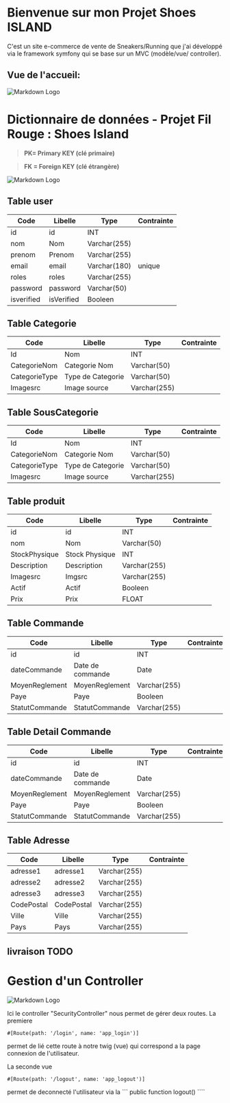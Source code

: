 # Bienvenue sur mon Projet Shoes ISLAND


C'est un site e-commerce de vente de Sneakers/Running que j'ai développé via le framework symfony qui se base sur un MVC (modèle/vue/ controller).

## Vue de l'accueil: 

![Markdown Logo](https://www.zupimages.net/up/23/08/768z.png)





# Dictionnaire de données - Projet Fil Rouge : Shoes Island

> **PK= Primary KEY (clé primaire)**

> **FK = Foreign KEY (clé étrangère)**


![Markdown Logo](https://zupimages.net/up/23/20/8uky.png)



 ## Table user

| Code        | Libelle         | Type           | Contrainte|
| -           | -               | -              | -         |
| id          | id              | INT            |           |
| nom         | Nom             | Varchar(255)   |           |
| prenom      | Prenom          | Varchar(255)   |           |
| email       | email           | Varchar(180)   | unique    |
| roles       | roles           | Varchar(255)   |           |
| password    | password        | Varchar(50)    |           |
| isverified | isVerified       | Booleen        |           |



 ## Table Categorie 

| Code            | Libelle           | Type           | Contrainte|
| -----------   | ---------------     | -------------- | --------  |
| Id            | Nom                 |INT             |           |
| CategorieNom  | Categorie Nom       |Varchar(50)     |           |
| CategorieType | Type de Categorie   |Varchar(50)     |           |
| Imagesrc      | Image source        |Varchar(255)    |           |




 ## Table SousCategorie

| Code            | Libelle           | Type           | Contrainte|
| -----------   | ---------------     | -------------- | --------  |
| Id            | Nom                 |INT             |           |
| CategorieNom  | Categorie Nom       |Varchar(50)     |           |
| CategorieType | Type de Categorie   |Varchar(50)     |           |
| Imagesrc      | Image source        |Varchar(255)    |           |


 ## Table produit

| Code          | Libelle         | Type           | Contrainte|
| -             | -               | -              | -         |
| id            | id              | INT |          |           |
| nom           | Nom             | Varchar(50)    |           |
| StockPhysique | Stock Physique  | INT            |           |
| Description   | Description     | Varchar(255)   |           |
| Imagesrc        | Imgsrc          | Varchar(255)   |           |
| Actif         | Actif           | Booleen        |           |
| Prix          | Prix            | FLOAT          |           |

 ## Table Commande

| Code           | Libelle          | Type           | Contrainte|
| -              | -                | -              | -         |
| id             | id               | INT            |           |
| dateCommande   | Date de commande | Date           |           |
| MoyenReglement | MoyenReglement   | Varchar(255)   |           |
| Paye           | Paye             | Booleen        |           |
| StatutCommande | StatutCommande   | Varchar(255)   |           |


## Table Detail Commande

| Code           | Libelle          | Type           | Contrainte|
| -              | -                | -              | -         |
| id             | id               | INT            |           |
| dateCommande   | Date de commande | Date           |           |
| MoyenReglement | MoyenReglement   | Varchar(255)   |           |
| Paye           | Paye             | Booleen        |           |
| StatutCommande | StatutCommande   | Varchar(255)   |           |

## Table Adresse

| Code           | Libelle          | Type           | Contrainte|
| -              | -                | -              | -         |
| adresse1       | adresse1         | Varchar(255)   |           |
| adresse2       | adresse2         | Varchar(255)   |           |
| adresse3       | adresse3         | Varchar(255)   |           |
| CodePostal     | CodePostal       | Varchar(255)   |           |
| Ville          | Ville            | Varchar(255)   |           |
| Pays           | Pays             | Varchar(255)   |           |



## livraison TODO


# Gestion d'un Controller 


![Markdown Logo](https://www.zupimages.net/up/23/09/z1qy.png)

Ici le controller "SecurityController" nous permet de gérer deux routes.
La premiere 

``` #[Route(path: '/login', name: 'app_login')] ```

permet de lié cette route à notre twig (vue) qui correspond a la page connexion de l'utilisateur.


La seconde vue 

``` #[Route(path: '/logout', name: 'app_logout')] ```

permet de deconnecté l'utilisateur via la ``` public function logout() ````




